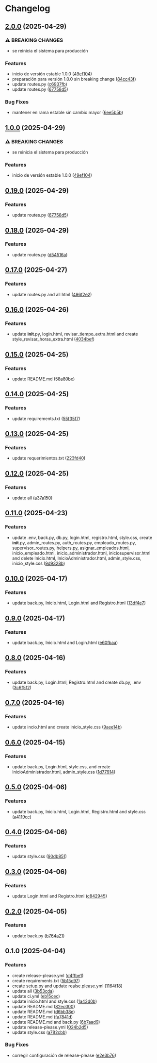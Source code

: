 # Changelog

## [2.0.0](https://github.com/JuanPabloJimenezCoy/CAE_Grupo3/compare/v1.0.0...v2.0.0) (2025-04-29)


### ⚠ BREAKING CHANGES

* se reinicia el sistema para producción

### Features

* inicio de versión estable 1.0.0 ([49ef104](https://github.com/JuanPabloJimenezCoy/CAE_Grupo3/commit/49ef1040369b97d108492687ee3eb11d4ad92828))
* preparación para versión 1.0.0 sin breaking change ([84cc43f](https://github.com/JuanPabloJimenezCoy/CAE_Grupo3/commit/84cc43f59bc95f25dc409cd359b53486cc6afffd))
* update routes.py ([c6937fb](https://github.com/JuanPabloJimenezCoy/CAE_Grupo3/commit/c6937fb51480d742dc92e7a0bed34a568043bf37))
* update routes.py ([67758d5](https://github.com/JuanPabloJimenezCoy/CAE_Grupo3/commit/67758d58919fadf12b2fdae147b0db6d17f53752))


### Bug Fixes

* mantener en rama estable sin cambio mayor ([6ee5b5b](https://github.com/JuanPabloJimenezCoy/CAE_Grupo3/commit/6ee5b5b06691429b06968bb51c9bf39328feaa85))

## [1.0.0](https://github.com/JuanPabloJimenezCoy/CAE_Grupo3/compare/v0.19.0...v1.0.0) (2025-04-29)


### ⚠ BREAKING CHANGES

* se reinicia el sistema para producción

### Features

* inicio de versión estable 1.0.0 ([49ef104](https://github.com/JuanPabloJimenezCoy/CAE_Grupo3/commit/49ef1040369b97d108492687ee3eb11d4ad92828))

## [0.19.0](https://github.com/JuanPabloJimenezCoy/CAE_Grupo3/compare/v0.18.0...v0.19.0) (2025-04-29)


### Features

* update routes.py ([67758d5](https://github.com/JuanPabloJimenezCoy/CAE_Grupo3/commit/67758d58919fadf12b2fdae147b0db6d17f53752))

## [0.18.0](https://github.com/JuanPabloJimenezCoy/CAE_Grupo3/compare/v0.17.0...v0.18.0) (2025-04-29)


### Features

* update routes.py ([d54516a](https://github.com/JuanPabloJimenezCoy/CAE_Grupo3/commit/d54516a50c75b6e599fea98a57f1742c95947b67))

## [0.17.0](https://github.com/JuanPabloJimenezCoy/CAE_Grupo3/compare/v0.16.0...v0.17.0) (2025-04-27)


### Features

* update routes.py and all html ([496f2e2](https://github.com/JuanPabloJimenezCoy/CAE_Grupo3/commit/496f2e2b38d04e8a001d4e17aaedc219db3a429a))

## [0.16.0](https://github.com/JuanPabloJimenezCoy/CAE_Grupo3/compare/v0.15.0...v0.16.0) (2025-04-26)


### Features

* update __init__.py, login.html, revisar_tiempo_extra.html and create style_revisar_horas_extra.html ([4034bef](https://github.com/JuanPabloJimenezCoy/CAE_Grupo3/commit/4034befa317ddb80f8608e34b162b1986502d535))

## [0.15.0](https://github.com/JuanPabloJimenezCoy/CAE_Grupo3/compare/v0.14.0...v0.15.0) (2025-04-25)


### Features

* update README.md ([58a80be](https://github.com/JuanPabloJimenezCoy/CAE_Grupo3/commit/58a80bed1bc4fb549c07c9b3ad85aa5f8f72543a))

## [0.14.0](https://github.com/JuanPabloJimenezCoy/CAE_Grupo3/compare/v0.13.0...v0.14.0) (2025-04-25)


### Features

* update requirements.txt ([55f35f7](https://github.com/JuanPabloJimenezCoy/CAE_Grupo3/commit/55f35f71706f7a04243b4c47332aded5e5862e00))

## [0.13.0](https://github.com/JuanPabloJimenezCoy/CAE_Grupo3/compare/v0.12.0...v0.13.0) (2025-04-25)


### Features

* update requerimientos.txt ([223fd40](https://github.com/JuanPabloJimenezCoy/CAE_Grupo3/commit/223fd4061a87690dbc405192c71518940d320b09))

## [0.12.0](https://github.com/JuanPabloJimenezCoy/CAE_Grupo3/compare/v0.11.0...v0.12.0) (2025-04-25)


### Features

* update all ([a37a150](https://github.com/JuanPabloJimenezCoy/CAE_Grupo3/commit/a37a15075dd8c95279392d0b733ae999a23fcb59))

## [0.11.0](https://github.com/JuanPabloJimenezCoy/CAE_Grupo3/compare/v0.10.0...v0.11.0) (2025-04-23)


### Features

* update .env, back.py, db.py, login.html, registro.html, style.css, create __init__.py, admin_routes.py, auth_routes.py, empleado_routes.py, supervisor_routes.py, helpers.py, asignar_empleados.html, inicio_empleado.html, inicio_administrador.html, iniciosupervisor.html and delete Inicio.html, InicioAdministrador.html, admin_style.css, inicio_style.css ([9d9328b](https://github.com/JuanPabloJimenezCoy/CAE_Grupo3/commit/9d9328bcb9e18852984a816b523e5a7a2e6f64c5))

## [0.10.0](https://github.com/JuanPabloJimenezCoy/CAE_Grupo3/compare/v0.9.0...v0.10.0) (2025-04-17)


### Features

* update back.py, Inicio.html, Login.html and Registro.html ([13df4e7](https://github.com/JuanPabloJimenezCoy/CAE_Grupo3/commit/13df4e76fb8b17464def450f4565b679d3bab26b))

## [0.9.0](https://github.com/JuanPabloJimenezCoy/CAE_Grupo3/compare/v0.8.0...v0.9.0) (2025-04-17)


### Features

* update back.py, Inicio.html and Login.html ([e60fbaa](https://github.com/JuanPabloJimenezCoy/CAE_Grupo3/commit/e60fbaab48cb4211467d241b9aba9c0e19c63860))

## [0.8.0](https://github.com/JuanPabloJimenezCoy/CAE_Grupo3/compare/v0.7.0...v0.8.0) (2025-04-16)


### Features

* update back.py, Login.html, Registro.html and create db.py, .env ([3c6f5f2](https://github.com/JuanPabloJimenezCoy/CAE_Grupo3/commit/3c6f5f2c881d329b46d7faab80a7bdf5f4429899))

## [0.7.0](https://github.com/JuanPabloJimenezCoy/CAE_Grupo3/compare/v0.6.0...v0.7.0) (2025-04-16)


### Features

* update incio.html and create inicio_style.css ([9aee14b](https://github.com/JuanPabloJimenezCoy/CAE_Grupo3/commit/9aee14b788ced2ae55f16eaf03aa7bf5f7fc64ae))

## [0.6.0](https://github.com/JuanPabloJimenezCoy/CAE_Grupo3/compare/v0.5.0...v0.6.0) (2025-04-15)


### Features

* update back.py, Login.html, style.css, and create InicioAdministrador.html, admin_style.css ([1d77914](https://github.com/JuanPabloJimenezCoy/CAE_Grupo3/commit/1d77914e825ff02b1f3ecb44f091c4c4667d39bb))

## [0.5.0](https://github.com/JuanPabloJimenezCoy/CAE_Grupo3/compare/v0.4.0...v0.5.0) (2025-04-06)


### Features

* update back.py, Inicio.html, Login.html, Registro.html and style.css ([a4119cc](https://github.com/JuanPabloJimenezCoy/CAE_Grupo3/commit/a4119cc92a28e2789a1c0467c97a280af9656246))

## [0.4.0](https://github.com/JuanPabloJimenezCoy/CAE_Grupo3/compare/v0.3.0...v0.4.0) (2025-04-06)


### Features

* update style.css ([90db851](https://github.com/JuanPabloJimenezCoy/CAE_Grupo3/commit/90db8519b0570672678297aaad118e7611f66c14))

## [0.3.0](https://github.com/JuanPabloJimenezCoy/CAE_Grupo3/compare/v0.2.0...v0.3.0) (2025-04-06)


### Features

* update Login.html and Registro.html ([c842945](https://github.com/JuanPabloJimenezCoy/CAE_Grupo3/commit/c8429450e2381b4691ba25baefe9490ba2b35933))

## [0.2.0](https://github.com/JuanPabloJimenezCoy/CAE_Grupo3/compare/v0.1.0...v0.2.0) (2025-04-05)


### Features

* update back.py ([b764a21](https://github.com/JuanPabloJimenezCoy/CAE_Grupo3/commit/b764a21138bbfc58417469d7cd67af33e5b706bc))

## 0.1.0 (2025-04-04)


### Features

* create release-please.yml ([d4ffbe1](https://github.com/JuanPabloJimenezCoy/CAE_Grupo3/commit/d4ffbe1e77890120aad655e85eb50be3410e8088))
* create requirements.txt ([5b15c97](https://github.com/JuanPabloJimenezCoy/CAE_Grupo3/commit/5b15c975bb02b883b76b08caefe8da091c5b8167))
* create setup.py and update realse.please.yml ([1164f18](https://github.com/JuanPabloJimenezCoy/CAE_Grupo3/commit/1164f18a1381b3891708c6c6140431a43d692725))
* update all ([3b53cda](https://github.com/JuanPabloJimenezCoy/CAE_Grupo3/commit/3b53cda3daaff4b92cbbad9b4690766f3663357f))
* update ci.yml ([eb15cec](https://github.com/JuanPabloJimenezCoy/CAE_Grupo3/commit/eb15cec03ccc4e2a844c84d378ae6321c31ea41e))
* update inicio.html and style.css ([1a43d0b](https://github.com/JuanPabloJimenezCoy/CAE_Grupo3/commit/1a43d0b9a38690058428a1afaf80c52547db9957))
* update README.md ([82ec000](https://github.com/JuanPabloJimenezCoy/CAE_Grupo3/commit/82ec0009a96910c3ecaf3d6ee62fe8d767f50ea1))
* update README.md ([d6bb38e](https://github.com/JuanPabloJimenezCoy/CAE_Grupo3/commit/d6bb38e47068b6b6675e94cde6ec3be3d3d8402e))
* update README.md ([fa7841d](https://github.com/JuanPabloJimenezCoy/CAE_Grupo3/commit/fa7841d0777ec2fdc5546b119bd4b14da7c4dfea))
* update README.md and back.py ([6b7aad9](https://github.com/JuanPabloJimenezCoy/CAE_Grupo3/commit/6b7aad98acf943fb5263d11f366723aa8ae644f7))
* update release-please.yml ([024b2d5](https://github.com/JuanPabloJimenezCoy/CAE_Grupo3/commit/024b2d5374e149158140722acd8935e5b9cbf58d))
* update style.css ([a782cbb](https://github.com/JuanPabloJimenezCoy/CAE_Grupo3/commit/a782cbbe783c4f5a75ddfce7e2767eb146295392))


### Bug Fixes

* corregir configuración de release-please ([e2e3b76](https://github.com/JuanPabloJimenezCoy/CAE_Grupo3/commit/e2e3b766bf1ea00d660ba944dfcb2baccbe498ff))
